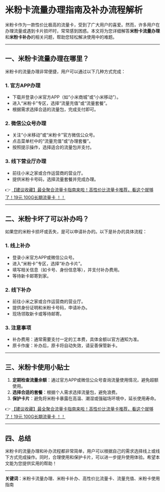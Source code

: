 # 米粉卡流量办理指南及补办流程解析

米粉卡作为一款性价比极高的流量卡，受到了广大用户的喜爱。然而，许多用户在办理流量或遇到卡片损坏时，常常感到困惑。本文将为您详细解答**米粉卡流量办理**和**米粉卡补办**的相关问题，帮助您轻松解决使用中的难题。

---

## 一、米粉卡流量办理在哪里？

米粉卡的流量办理非常便捷，用户可以通过以下几种方式完成：

### 1. 官方APP办理
- 下载并登录小米官方APP（如“小米商城”或“小米移动”）。
- 进入“米粉卡”专区，选择“流量充值”或“流量套餐”。
- 根据需求选择合适的流量包，完成支付即可。

### 2. 微信公众号办理
- 关注“小米移动”或“米粉卡”官方微信公众号。
- 点击菜单栏中的“流量充值”或“办理套餐”。
- 按照提示操作，选择适合的流量包并支付。

### 3. 线下营业厅办理
- 前往小米之家或合作运营商的营业厅。
- 提供米粉卡号码，选择流量套餐并完成办理。

👉 [【建议收藏】最全聚合流量卡指南来啦！高性价比流量卡推荐，看这个就够了！19元 100G长期流量卡 ！！](https://bit.ly/Liuliangka)

---

## 二、米粉卡坏了可以补办吗？

如果您的米粉卡损坏或丢失，是可以申请补办的。以下是补办的具体流程：

### 1. 线上补办
- 登录小米官方APP或微信公众号。
- 进入“米粉卡”专区，选择“补办卡片”。
- 填写相关信息（如卡号、身份信息等），并支付补办费用。
- 等待新卡邮寄到家。

### 2. 线下补办
- 前往小米之家或合作运营商的营业厅。
- 提供身份证明和米粉卡号码，申请补办。
- 现场领取新卡或等待邮寄。

### 3. 注意事项
- 补办费用：通常需要支付一定的工本费，具体金额以官方通知为准。
- 原卡作废：补办后，原卡将自动失效，请妥善保管新卡。

---

## 三、米粉卡使用小贴士

1. **定期检查流量余额**：通过官方APP或微信公众号查询流量使用情况，避免超额使用。
2. **选择合适的套餐**：根据个人需求选择流量包，避免浪费。
3. **保护卡片**：避免将米粉卡暴露在高温、潮湿或强磁场环境中，延长使用寿命。

👉 [【建议收藏】最全聚合流量卡指南来啦！高性价比流量卡推荐，看这个就够了！19元 100G长期流量卡 ！！](https://bit.ly/Liuliangka)

---

## 四、总结

米粉卡的流量办理和补办流程都非常简单，用户可以根据自己的需求选择线上或线下方式完成操作。同时，合理使用和保护卡片，可以进一步提升使用体验。希望本文能为您提供实用的帮助！

---

**关键词**：米粉卡流量办理、米粉卡补办、高性价比流量卡、流量充值、米粉卡使用指南